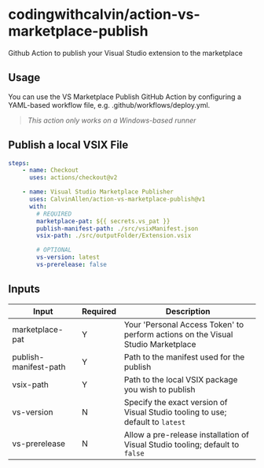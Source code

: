 # codingwithcalvin/action-vs-marketplace-publish

Github Action to publish your Visual Studio extension to the marketplace

## Usage

You can use the VS Marketplace Publish GitHub Action by configuring a YAML-based workflow file, e.g. .github/workflows/deploy.yml.

> *This action only works on a Windows-based runner*

## Publish a local VSIX File

```yml
steps:
    - name: Checkout
      uses: actions/checkout@v2

    - name: Visual Studio Marketplace Publisher
      uses: CalvinAllen/action-vs-marketplace-publish@v1
      with:
        # REQUIRED
        marketplace-pat: ${{ secrets.vs_pat }}
        publish-manifest-path: ./src/vsixManifest.json
        vsix-path: ./src/outputFolder/Extension.vsix

        # OPTIONAL
        vs-version: latest
        vs-prerelease: false
```

## Inputs

| Input                 | Required | Description                                                                                                          |
| --------------------- | -------- | -------------------------------------------------------------------------------------------------------------------- |
| marketplace-pat       | Y        | Your 'Personal Access Token' to perform actions on the Visual Studio Marketplace                                     |
| publish-manifest-path | Y        | Path to the manifest used for the publish                                                                            |
| vsix-path             | Y        | Path to the local VSIX package you wish to publish                                                                   |
| vs-version            | N        | Specify the exact version of Visual Studio tooling to use; default to `latest`                                       |
| vs-prerelease         | N        | Allow a pre-release installation of Visual Studio tooling; default to `false`                                        |
